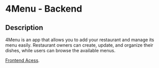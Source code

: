 # 4Menu - Backend #

## Description ##

4Menu is an app that allows you to add your restaurant and manage its menu easily. Restaurant owners can create, update, and organize their dishes, while users can browse the available menus.

[Frontend Acess](https://github/MauricioReisdoefer/4menu).

